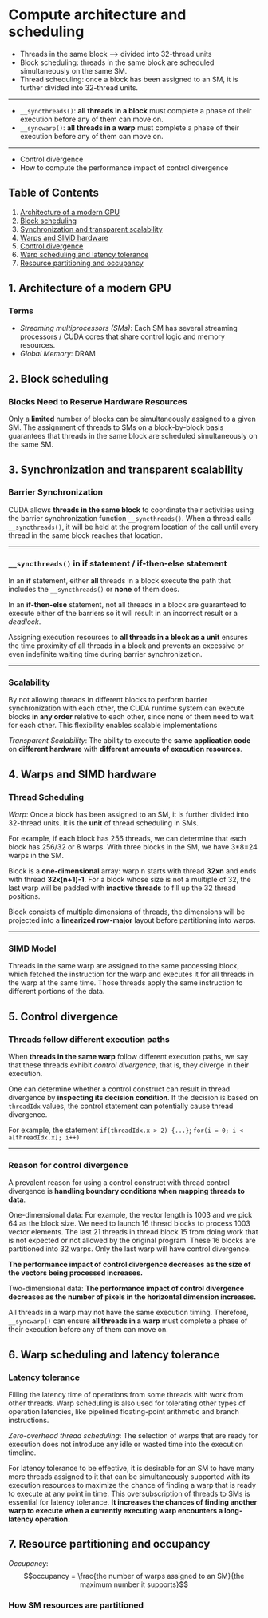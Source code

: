 # Compute architecture and scheduling

- Threads in the same block --> divided into 32-thread units
- Block scheduling: threads in the same block are scheduled simultaneously on the same SM. 
- Thread scheduling: once a block has been assigned to an SM, it is further divided into 32-thread units.
---
- `__syncthreads()`: **all threads in a block** must complete a phase of their execution before any of them can move on.
-  `__syncwarp()`: **all threads in a warp** must complete a phase of their execution before any of them can move on.
---
-  Control divergence
-  How to compute the performance impact of control divergence


## Table of Contents
1. [Architecture of a modern GPU](#1-architecture-of-a-modern-gpu)
2. [Block scheduling](#2-block-scheduling)
3. [Synchronization and transparent scalability](#3-synchronization-and-transparent-scalability)
4. [Warps and SIMD hardware](#4-warps-and-simd-hardware)
5. [Control divergence](#5-control-divergence)
6. [Warp scheduling and latency tolerance](#6-warp-scheduling-and-latency-tolerance)
7. [Resource partitioning and occupancy](#7-resource-partitioning-and-occupancy)

## 1. Architecture of a modern GPU

### Terms
- *Streaming multiprocessors (SMs)*: Each SM has several streaming processors / CUDA cores that share control logic and memory resources.
- *Global Memory*: DRAM

## 2. Block scheduling

### Blocks Need to Reserve Hardware Resources

Only a **limited** number of blocks can be simultaneously assigned to a given SM. The assignment of threads to SMs on a block-by-block basis guarantees that threads in the same block are scheduled simultaneously on the same SM. 

## 3. Synchronization and transparent scalability

### Barrier Synchronization

CUDA allows **threads in the same block** to coordinate their activities using the barrier synchronization function `__syncthreads()`. When a thread calls `__syncthreads()`, it will be held at the program location of the call until every thread in the same block reaches that location. 

---

### `__syncthreads()` in if statement / if-then-else statement

In an **if** statement, either **all** threads in a block execute the path that includes the `__syncthreads()` or **none** of them does.

In an **if-then-else** statement, not all threads in a block are guaranteed to execute either of the barriers so it will result in an incorrect result or a *deadlock*.

Assigning execution resources to **all threads in a block as a unit** ensures the time proximity of all threads in a block and prevents an excessive or even indefinite waiting time during barrier synchronization.

---

### Scalability

By not allowing threads in different blocks to perform barrier synchronization with each other, the CUDA runtime system can execute blocks **in any order** relative to each other, since none of them need to wait for each other. This flexibility enables scalable implementations

*Transparent Scalability*: The ability to execute the **same application code** on **different hardware** with **different amounts of execution resources**.

## 4. Warps and SIMD hardware

### Thread Scheduling

*Warp*: Once a block has been assigned to an SM, it is further divided into 32-thread units. It is the **unit** of thread scheduling in SMs.

For example, if each block has 256 threads, we can determine that each block has 256/32 or 8 warps. With three blocks in the SM, we have 3*8=24 warps in the SM.

Block is a **one-dimensional** array: warp n starts with thread **32xn** and ends with thread **32x(n+1)-1**. For a block whose size is not a multiple of 32, the last warp will be padded with **inactive threads** to fill up the 32 thread positions.

Block consists of multiple dimensions of threads, the dimensions will be projected into a **linearized row-major** layout before partitioning into warps.

---

### SIMD Model

Threads in the same warp are assigned to the same processing block, which fetched the instruction for the warp and executes it for all threads in the warp at the same time. Those threads apply the same instruction to different portions of the data.

## 5. Control divergence

### Threads follow different execution paths

When **threads in the same warp** follow different execution paths, we say that these threads exhibit *control divergence*, that is, they diverge in their execution. 

One can determine whether a control construct can result in thread divergence by **inspecting its decision condition**. If the decision is based on `threadIdx` values, the control statement can potentially cause thread divergence.

For example, the statement `if(threadIdx.x > 2) {...}`; `for(i = 0; i < a[threadIdx.x]; i++)`

---

### Reason for control divergence

A prevalent reason for using a control construct with thread control divergence is **handling boundary conditions when mapping threads to data**. 

One-dimensional data: For example, the vector length is 1003 and we pick 64 as the block size. We need to launch 16 thread blocks to process 1003 vector elements. The last 21 threads in thread block 15 from doing work that is not expected or not allowed by the original program. These 16 blocks are partitioned into 32 warps. Only the last warp will have control divergence.

**The performance impact of control divergence decreases as the size of the vectors being processed increases.** 

Two-dimensional data: **The performance impact of control divergence decreases as the number of pixels in the horizontal dimension increases.**

All threads in a warp may not have the same execution timing. Therefore, `__syncwarp()` can ensure **all threads in a warp** must complete a phase of their execution before any of them can move on.

## 6. Warp scheduling and latency tolerance

### Latency tolerance

Filling the latency time of operations from some threads with work from other threads. Warp scheduling is also used for tolerating other types of operation latencies, like pipelined floating-point arithmetic and branch instructions.

*Zero-overhead thread scheduling*: The selection of warps that are ready for execution does not introduce any idle or wasted time into the execution timeline.


For latency tolerance to be effective, it is desirable for an SM to have many more threads assigned to it that can be simultaneously supported with its execution resources to maximize the chance of finding a warp that is ready to execute at any point in time. This oversubscription of threads to SMs is essential for latency tolerance. **It increases the chances of finding another warp to execute when a currently executing warp encounters a long-latency operation.**

## 7. Resource partitioning and occupancy

*Occupancy*: $$occupancy = \frac{the number of warps assigned to an SM}{the maximum number it supports}$$

### How SM resources are partitioned




